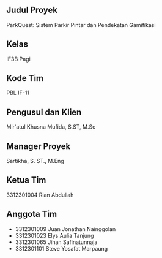 ## Judul Proyek

ParkQuest: Sistem Parkir Pintar dan Pendekatan Gamifikasi

## Kelas

IF3B Pagi

## Kode Tim

PBL IF-11

## Pengusul dan Klien

Mir'atul Khusna Mufida, S.ST, M.Sc

## Manager Proyek

Sartikha, S. ST., M.Eng

## Ketua Tim

3312301004 Rian Abdullah

## Anggota Tim

- 3312301009 Juan Jonathan Nainggolan
- 3312301023 Elys Aulia Tanjung
- 3312301065 Jihan Safinatunnaja
- 3312301101 Steve Yosafat Marpaung
